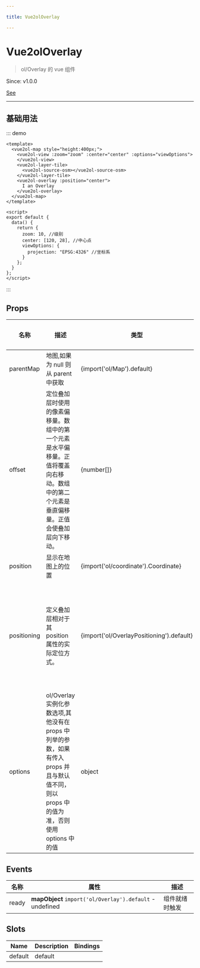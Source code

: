 ```yaml
---

title: Vue2olOverlay

---
```


# Vue2olOverlay

> ol/Overlay 的 vue 组件

Since: v1.0.0

[See](https://openlayers.org/en/latest/apidoc/module-ol_Overlay-Overlay.html)

---

## 基础用法

::: demo

```vue
<template>
  <vue2ol-map style="height:400px;">
    <vue2ol-view :zoom="zoom" :center="center" :options="viewOptions">
    </vue2ol-view>
    <vue2ol-layer-tile>
      <vue2ol-source-osm></vue2ol-source-osm>
    </vue2ol-layer-tile>
    <vue2ol-overlay :position="center">
      I an Overlay
    </vue2ol-overlay>
  </vue2ol-map>
</template>

<script>
export default {
  data() {
    return {
      zoom: 10, //级别
      center: [120, 28], //中心点
      viewOptions: {
        projection: "EPSG:4326" //坐标系
      }
    };
  }
};
</script>
```

:::

## Props

| 名称        | 描述                                                                                                                                       | 类型                                      | 取值范围                                                                                                                                         | 默认值 |
| ----------- | ------------------------------------------------------------------------------------------------------------------------------------------ | ----------------------------------------- | ------------------------------------------------------------------------------------------------------------------------------------------------ | ------ |
| parentMap   | 地图,如果为 null 则从 parent 中获取                                                                                                        | {import('ol/Map').default}                | -                                                                                                                                                |        |
| offset      | 定位叠加层时使用的像素偏移量。数组中的第一个元素是水平偏移量。正值将覆盖向右移动。数组中的第二个元素是垂直偏移量。正值会使叠加层向下移动。 | {number[]}                                | -                                                                                                                                                |        |
| position    | 显示在地图上的位置                                                                                                                         | {import('ol/coordinate').Coordinate}      | -                                                                                                                                                |        |
| positioning | 定义叠加层相对于其 position 属性的实际定位方式。                                                                                           | {import('ol/OverlayPositioning').default} | `"bottom-left"\| "bottom-center"\| "bottom-right"\| "center-left"\| "center-center"\| "center-right"\| "top-left"\| "top-center"\| "top-right";` |        |
| options     | ol/Overlay 实例化参数选项,其他没有在 props 中列举的参数，如果有传入 props 并且与默认值不同，则以 props 中的值为准，否则使用 options 中的值 | object                                    | -                                                                                                                                                |        |

## Events

| 名称  | 属性                                                     | 描述           |
| ----- | -------------------------------------------------------- | -------------- |
| ready | **mapObject** `import('ol/Overlay').default` - undefined | 组件就绪时触发 |

## Slots

| Name    | Description | Bindings |
| ------- | ----------- | -------- |
| default | default     |          |
